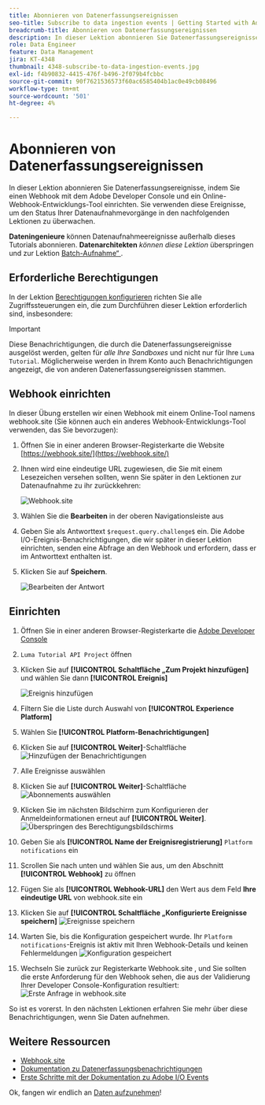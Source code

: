 ```yaml
---
title: Abonnieren von Datenerfassungsereignissen
seo-title: Subscribe to data ingestion events | Getting Started with Adobe Experience Platform for Data Architects and Data Engineers
breadcrumb-title: Abonnieren von Datenerfassungsereignissen
description: In dieser Lektion abonnieren Sie Datenerfassungsereignisse, indem Sie einen Webhook mit dem Adobe Developer Console und ein Online-Webhook-Entwicklungs-Tool einrichten. Sie verwenden diese Ereignisse, um den Status Ihrer Datenaufnahmevorgänge in den nachfolgenden Lektionen zu überwachen.
role: Data Engineer
feature: Data Management
jira: KT-4348
thumbnail: 4348-subscribe-to-data-ingestion-events.jpg
exl-id: f4b90832-4415-476f-b496-2f079b4fcbbc
source-git-commit: 90f7621536573f60ac6585404b1ac0e49cb08496
workflow-type: tm+mt
source-wordcount: '501'
ht-degree: 4%

---
```


# Abonnieren von Datenerfassungsereignissen

<!--25min-->

In dieser Lektion abonnieren Sie Datenerfassungsereignisse, indem Sie einen Webhook mit dem Adobe Developer Console und ein Online-Webhook-Entwicklungs-Tool einrichten. Sie verwenden diese Ereignisse, um den Status Ihrer Datenaufnahmevorgänge in den nachfolgenden Lektionen zu überwachen.

**Dateningenieure** können Datenaufnahmeereignisse außerhalb dieses Tutorials abonnieren.
**Datenarchitekten** _können diese Lektion_ überspringen und zur Lektion [Batch-Aufnahme“ ](ingest-batch-data.md).

## Erforderliche Berechtigungen

In der Lektion [Berechtigungen konfigurieren](configure-permissions.md) richten Sie alle Zugriffssteuerungen ein, die zum Durchführen dieser Lektion erforderlich sind, insbesondere:

<!--* Developer-role access to the `Luma Tutorial Platform` product profile (for API)
-->

>[!IMPORTANT]
>
> Diese Benachrichtigungen, die durch die Datenerfassungsereignisse ausgelöst werden, gelten für _alle Ihre Sandboxes_ und nicht nur für Ihre `Luma Tutorial`. Möglicherweise werden in Ihrem Konto auch Benachrichtigungen angezeigt, die von anderen Datenerfassungsereignissen stammen.


## Webhook einrichten

In dieser Übung erstellen wir einen Webhook mit einem Online-Tool namens webhook.site (Sie können auch ein anderes Webhook-Entwicklungs-Tool verwenden, das Sie bevorzugen):

1. Öffnen Sie in einer anderen Browser-Registerkarte die Website [https://webhook.site/](https://webhook.site/)
1. Ihnen wird eine eindeutige URL zugewiesen, die Sie mit einem Lesezeichen versehen sollten, wenn Sie später in den Lektionen zur Datenaufnahme zu ihr zurückkehren:

   ![Webhook.site](assets/ioevents-webhook-home.png)
1. Wählen Sie die **Bearbeiten** in der oberen Navigationsleiste aus
1. Geben Sie als Antworttext `$request.query.challenge$` ein. Die Adobe I/O-Ereignis-Benachrichtigungen, die wir später in dieser Lektion einrichten, senden eine Abfrage an den Webhook und erfordern, dass er im Antworttext enthalten ist.
1. Klicken Sie auf **Speichern**.

   ![Bearbeiten der Antwort](assets/ioevents-webhook-editResponse.png)

## Einrichten

1. Öffnen Sie in einer anderen Browser-Registerkarte die [Adobe Developer Console](https://console.adobe.io/)
1. `Luma Tutorial API Project` öffnen
1. Klicken Sie auf **[!UICONTROL Schaltfläche „Zum Projekt hinzufügen]** und wählen Sie dann **[!UICONTROL Ereignis]**

   ![Ereignis hinzufügen](assets/ioevents-addEvents.png)
1. Filtern Sie die Liste durch Auswahl von **[!UICONTROL Experience Platform]**
1. Wählen Sie **[!UICONTROL Platform-Benachrichtigungen]**
1. Klicken Sie auf **[!UICONTROL Weiter]**-Schaltfläche
   ![Hinzufügen der Benachrichtigungen](assets/ioevents-addNotifications.png)
1. Alle Ereignisse auswählen
1. Klicken Sie auf **[!UICONTROL Weiter]**-Schaltfläche
   ![Abonnements auswählen](assets/ioevents-addSubscriptions.png)
1. Klicken Sie im nächsten Bildschirm zum Konfigurieren der Anmeldeinformationen erneut auf **[!UICONTROL Weiter]**.
   ![Überspringen des Berechtigungsbildschirms](assets/ioevents-clickNext.png)
1. Geben Sie als **[!UICONTROL Name der Ereignisregistrierung]** `Platform notifications` ein
1. Scrollen Sie nach unten und wählen Sie aus, um den Abschnitt **[!UICONTROL Webhook]** zu öffnen
1. Fügen Sie als **[!UICONTROL Webhook-URL]** den Wert aus dem Feld **Ihre eindeutige URL** von webhook.site ein
1. Klicken Sie auf **[!UICONTROL Schaltfläche „Konfigurierte Ereignisse speichern]**
   ![Ereignisse speichern](assets/ioevents-addWebhook.png)
1. Warten Sie, bis die Konfiguration gespeichert wurde. Ihr `Platform notifications`-Ereignis ist aktiv mit Ihren Webhook-Details und keinen Fehlermeldungen
   ![Konfiguration gespeichert](assets/ioevents-webhookConfigured.png)
1. Wechseln Sie zurück zur Registerkarte Webhook.site , und Sie sollten die erste Anforderung für den Webhook sehen, die aus der Validierung Ihrer Developer Console-Konfiguration resultiert:
   ![Erste Anfrage in webhook.site](assets/ioevents-webhook-firstRequest.png)

So ist es vorerst. In den nächsten Lektionen erfahren Sie mehr über diese Benachrichtigungen, wenn Sie Daten aufnehmen.

## Weitere Ressourcen

* [Webhook.site](https://webhook.site/)
* [Dokumentation zu Datenerfassungsbenachrichtigungen](https://experienceleague.adobe.com/docs/experience-platform/ingestion/quality/subscribe-events.html?lang=de)
* [Erste Schritte mit der Dokumentation zu Adobe I/O Events](https://www.adobe.io/apis/experienceplatform/events/docs.html)

Ok, fangen wir endlich an [Daten aufzunehmen](ingest-batch-data.md)!
